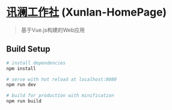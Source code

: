 # [讯澜工作社](http://xunlan.chd.edu.cn/) (Xunlan-HomePage)
> 基于Vue.js构建的Web应用

## Build Setup

``` bash
# install dependencies
npm install

# serve with hot reload at localhost:8080
npm run dev

# build for production with minification
npm run build
```

